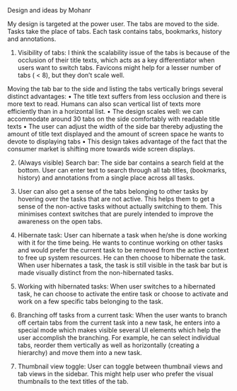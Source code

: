 Design and ideas by Mohanr

My design is targeted at the power user. The tabs are moved to the side. Tasks take the place of tabs. Each task contains tabs, bookmarks, history and annotations.
1.	Visibility of tabs: I think the scalability issue of the tabs is because of the occlusion of their title texts, which acts as a key differentiator when users want to switch tabs. Favicons might help for a lesser number of tabs ( < 8), but they don’t scale well.

Moving the tab bar to the side and listing the tabs vertically brings several distinct advantages:
•	The title text suffers from less occlusion and there is more text to read. Humans can also scan vertical list of texts more efficiently than in a horizontal list.
•	The design scales well: we can accommodate around 30 tabs on the side comfortably with readable title texts
•	The user can adjust the width of the side bar thereby adjusting the amount of title text displayed and the amount of screen space he wants to devote to displaying tabs
•	This design takes advantage of the fact that the consumer market is shifting more towards wide screen displays.

2.	(Always visible) Search bar: The side bar contains a search field at the bottom. User can enter text to search through all tab titles, (bookmarks, history) and annotations from a single place across all tasks.

3.	User can also get a sense of the tabs belonging to other tasks by hovering over the tasks that are not active. This helps them to get a sense of the non-active tasks without actually switching to them. This minimises context switches that are purely intended to improve the awareness on the open tabs.

4.	Hibernate task: User can hibernate a task when he/she is done working with it for the time being. He wants to continue working on other tasks and would prefer the current task to be removed from the active context to free up system resources. He can then choose to hibernate the task. When user hibernates a task, the task is still visible in the task bar but is made visually distinct from the non-hibernated tasks.

5.	Working with hibernated tasks: When user switches to a hibernated task, he can choose to activate the entire task or choose to activate and work on a few specific tabs belonging to the task.

6.	Branching off tasks from a current task: When the user wants to branch off certain tabs from the current task into a new task, he enters into a special mode which makes visible several UI elements which help the user accomplish the branching. For example, he can select individual tabs, reorder them vertically as well as horizontally (creating a hierarchy) and move them into a new task.

7.	Thumbnail view toggle: User can toggle between thumbnail views and tab views in the sidebar. This might help user who prefer the visual thumbnails to the text titles of the tab.